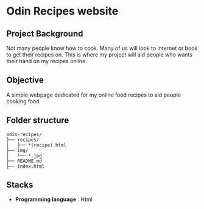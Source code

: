 # Odin Recipes website

## Project Background

Not many people know how to cook. Many of us will look to internet or book to get their recipes on. This is where my project will aid people who wants their hand on my recipes online.

## Objective

A simple webpage dedicated for my online food recipes to aid people cooking food

## Folder structure

```
odin-recipes/
├── recipes/
│   ├── *(recipe).html
├── img/
│   └── *.jpg
├── README.md
├── index.html
```

## Stacks

* **Programming language** : Html
